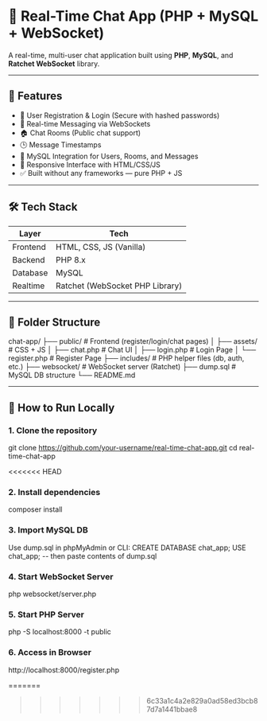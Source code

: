 # 💬 Real-Time Chat App (PHP + MySQL + WebSocket)

A real-time, multi-user chat application built using **PHP**, **MySQL**, and **Ratchet WebSocket** library.

---

## 🚀 Features

- 🔐 User Registration & Login (Secure with hashed passwords)
- 💬 Real-time Messaging via WebSockets
- 🏠 Chat Rooms (Public chat support)
- 🕒 Message Timestamps
- 🧠 MySQL Integration for Users, Rooms, and Messages
- 📱 Responsive Interface with HTML/CSS/JS
- ✅ Built without any frameworks — pure PHP + JS

---

## 🛠 Tech Stack

| Layer | Tech |
|-------|------|
| Frontend | HTML, CSS, JS (Vanilla) |
| Backend | PHP 8.x |
| Database | MySQL |
| Realtime | Ratchet (WebSocket PHP Library) |

---

## 📁 Folder Structure

chat-app/
├── public/ # Frontend (register/login/chat pages)
│ ├── assets/ # CSS + JS
│ ├── chat.php # Chat UI
│ ├── login.php # Login Page
│ └── register.php # Register Page
├── includes/ # PHP helper files (db, auth, etc.)
├── websocket/ # WebSocket server (Ratchet)
├── dump.sql # MySQL DB structure
└── README.md


---

## 🧪 How to Run Locally

### 1. Clone the repository

git clone https://github.com/your-username/real-time-chat-app.git
cd real-time-chat-app

<<<<<<< HEAD


### 2. Install dependencies

composer install

### 3. Import MySQL DB
Use dump.sql in phpMyAdmin or CLI:
CREATE DATABASE chat_app;
USE chat_app;
-- then paste contents of dump.sql

### 4. Start WebSocket Server
php websocket/server.php

### 5. Start PHP Server
php -S localhost:8000 -t public

### 6. Access in Browser
http://localhost:8000/register.php


=======
>>>>>>> 6c33a1c4a2e829a0ad58ed3bcb87d7a1441bbae8
